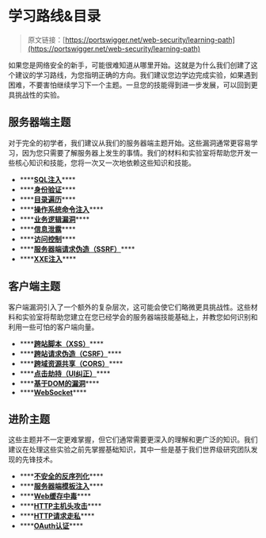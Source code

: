 # 学习路线&目录

> 原文链接：[https://portswigger.net/web-security/learning-path](https://portswigger.net/web-security/learning-path)

如果您是网络安全的新手，可能很难知道从哪里开始。这就是为什么我们创建了这个建议的学习路线，为您指明正确的方向。我们建议您边学边完成实验，如果遇到困难，不要害怕继续学习下一个主题。一旦您的技能得到进一步发展，可以回到更具挑战性的实验。

## 服务器端主题

对于完全的初学者，我们建议从我们的服务器端主题开始。这些漏洞通常更容易学习，因为您只需要了解服务器上发生的事情。我们的材料和实验室将帮助您开发一些核心知识和技能，您将一次又一次地依赖这些知识和技能。

* \*\*\*\*[**SQL注入**](0-server-side-topics/0-sql-injection/)\*\*\*\*
* \*\*\*\*[**身份验证**](0-server-side-topics/1-authentication/)\*\*\*\*
* \*\*\*\*[**目录遍历**](0-server-side-topics/2-file-path-traversal.md)\*\*\*\*
* \*\*\*\*[**操作系统命令注入**](0-server-side-topics/3-os-command-injection.md)\*\*\*\*
* \*\*\*\*[**业务逻辑漏洞**](0-server-side-topics/4-logic-flaws/)\*\*\*\*
* \*\*\*\*[**信息泄露**](0-server-side-topics/5-information-disclosure/)\*\*\*\*
* \*\*\*\*[**访问控制**](0-server-side-topics/6-access-control/)\*\*\*\*
* \*\*\*\*[**服务器端请求伪造（SSRF）**](0-server-side-topics/7-ssrf/)\*\*\*\*
* \*\*\*\*[**XXE注入**](0-server-side-topics/8-xxe/)\*\*\*\*

## 客户端主题

客户端漏洞引入了一个额外的复杂层次，这可能会使它们略微更具挑战性。这些材料和实验室将帮助您建立在您已经学会的服务器端技能基础上，并教您如何识别和利用一些可怕的客户端向量。

* \*\*\*\*[**跨站脚本（XSS）**](1-client-side-topics/0-cross-site-scripting/)\*\*\*\*
* \*\*\*\*[**跨站请求伪造（CSRF）**](1-client-side-topics/1-csrf/)\*\*\*\*
* \*\*\*\*[**跨域资源共享（CORS）**](1-client-side-topics/2-cors/)\*\*\*\*
* \*\*\*\*[**点击劫持（UI纠正）**](1-client-side-topics/3-clickjacking.md)\*\*\*\*
* \*\*\*\*[**基于DOM的漏洞**](1-client-side-topics/4-dom-based/)\*\*\*\*
* \*\*\*\*[**WebSocket**](1-client-side-topics/5-websocket/)\*\*\*\*

## 进阶主题

这些主题并不一定更难掌握，但它们通常需要更深入的理解和更广泛的知识。我们建议在处理这些实验之前先掌握基础知识，其中一些是基于我们世界级研究团队发现的先锋技术。

* \*\*\*\*[**不安全的反序列化**](2-advanced-topics/0-deserialization/)\*\*\*\*
* \*\*\*\*[**服务器端模板注入**]()\*\*\*\*
* \*\*\*\*[**Web缓存中毒**]()\*\*\*\*
* \*\*\*\*[**HTTP主机头攻击**]()\*\*\*\*
* \*\*\*\*[**HTTP请求走私**]()\*\*\*\*
* \*\*\*\*[**OAuth认证**]()\*\*\*\*

